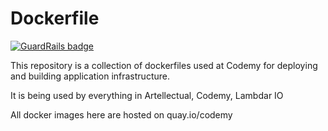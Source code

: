 # Dockerfile

[![GuardRails badge](https://badges.production.guardrails.io/shtakai/dockerfile.svg)](https://www.guardrails.io)

This repository is a collection of dockerfiles used at Codemy for deploying and building application infrastructure.

It is being used by everything in Artellectual, Codemy, Lambdar IO

All docker images here are hosted on quay.io/codemy